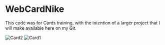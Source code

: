 # WebCardNike

This code was for Cards training, with the intention of a larger project that I will make available here on my Git.

![Card2](https://github.com/ricardolimaa29/WebCardNike/assets/147922620/bbd29404-c8d1-4fce-b04c-485a708d432d)
![Card1](https://github.com/ricardolimaa29/WebCardNike/assets/147922620/fdfe326d-062a-409b-aca1-f4ce5b62ac26)

